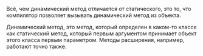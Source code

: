 
Всё, чем динамический метод отличается от статического, это то, что компилятор позволяет вызывать динамический метод из объекта.

Динамический метод, это метод, который определен в каком-то классе как статический метод, который первым аргументом принимает объект этого класса первым параметром. Методы расширения, например, работают точно также.